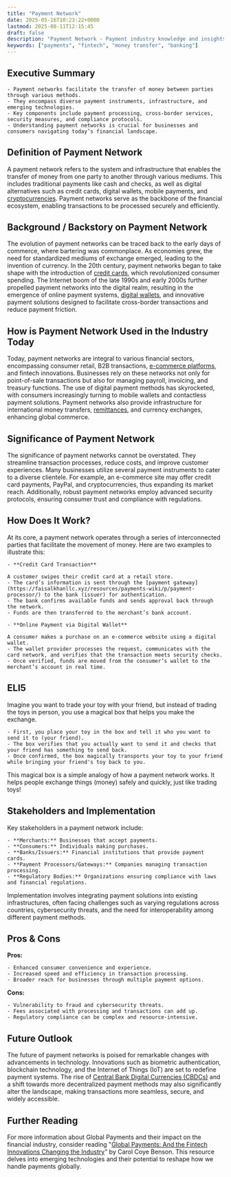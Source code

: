 ```yaml
---
title: "Payment Network"
date: 2025-05-16T10:23:22+0000
lastmod: 2025-08-11T12:15:45
draft: false
description: "Payment Network - Payment industry knowledge and insights"
keywords: ["payments", "fintech", "money transfer", "banking"]
---
```


## Executive Summary

 	- Payment networks facilitate the transfer of money between parties through various methods.
 	- They encompass diverse payment instruments, infrastructure, and emerging technologies.
 	- Key components include payment processing, cross-border services, security measures, and compliance protocols.
 	- Understanding payment networks is crucial for businesses and consumers navigating today’s financial landscape.

## Definition of Payment Network
A payment network refers to the system and infrastructure that enables the transfer of money from one party to another through various mediums. This includes traditional payments like cash and checks, as well as digital alternatives such as credit cards, digital wallets, mobile payments, and [cryptocurrencies](https://faisalkhanllc.xyz/resources/payments-wiki/c/cryptocurrency/). Payment networks serve as the backbone of the financial ecosystem, enabling transactions to be processed securely and efficiently.
## Background / Backstory on Payment Network
The evolution of payment networks can be traced back to the early days of commerce, where bartering was commonplace. As economies grew, the need for standardized mediums of exchange emerged, leading to the invention of currency. In the 20th century, payment networks began to take shape with the introduction of [credit cards](https://faisalkhanllc.xyz/resources/payments-wiki/c/credit-card/), which revolutionized consumer spending. The Internet boom of the late 1990s and early 2000s further propelled payment networks into the digital realm, resulting in the emergence of online payment systems, [digital wallets](https://faisalkhanllc.xyz/resources/payments-wiki/d/digital-wallet/), and innovative payment solutions designed to facilitate cross-border transactions and reduce payment friction.
## How is Payment Network Used in the Industry Today
Today, payment networks are integral to various financial sectors, encompassing consumer retail, B2B transactions, [e-commerce platforms](https://faisalkhanllc.xyz/resources/payments-wiki/e/e-commerce-platforms/), and fintech innovations. Businesses rely on these networks not only for point-of-sale transactions but also for managing payroll, invoicing, and treasury functions. The use of digital payment methods has skyrocketed, with consumers increasingly turning to mobile wallets and contactless payment solutions. Payment networks also provide infrastructure for international money transfers, [remittances](https://faisalkhanllc.xyz/resources/payments-wiki/r/remittances/), and currency exchanges, enhancing global commerce.
## Significance of Payment Network
The significance of payment networks cannot be overstated. They streamline transaction processes, reduce costs, and improve customer experiences. Many businesses utilize several payment instruments to cater to a diverse clientele. For example, an e-commerce site may offer credit card payments, PayPal, and cryptocurrencies, thus expanding its market reach. Additionally, robust payment networks employ advanced security protocols, ensuring consumer trust and compliance with regulations.
## How Does It Work?
At its core, a payment network operates through a series of interconnected parties that facilitate the movement of money. Here are two examples to illustrate this:

 	- **Credit Card Transaction**

 	A customer swipes their credit card at a retail store.
 	- The card’s information is sent through the [payment gateway](https://faisalkhanllc.xyz/resources/payments-wiki/p/payment-processor/) to the bank (issuer) for authentication.
 	- The bank confirms available funds and sends approval back through the network.
 	- Funds are then transferred to the merchant’s bank account.

 	- **Online Payment via Digital Wallet**

 	A consumer makes a purchase on an e-commerce website using a digital wallet.
 	- The wallet provider processes the request, communicates with the card network, and verifies that the transaction meets security checks.
 	- Once verified, funds are moved from the consumer’s wallet to the merchant’s account in real time.

## ELI5
Imagine you want to trade your toy with your friend, but instead of trading the toys in person, you use a magical box that helps you make the exchange.

 	- First, you place your toy in the box and tell it who you want to send it to (your friend).
 	- The box verifies that you actually want to send it and checks that your friend has something to send back.
 	- Once confirmed, the box magically transports your toy to your friend while bringing your friend's toy back to you.

This magical box is a simple analogy of how a payment network works. It helps people exchange things (money) safely and quickly, just like trading toys!
## Stakeholders and Implementation
Key stakeholders in a payment network include:

 	- **Merchants:** Businesses that accept payments.
 	- **Consumers:** Individuals making purchases.
 	- **Banks/Issuers:** Financial institutions that provide payment cards.
 	- **Payment Processors/Gateways:** Companies managing transaction processing.
 	- **Regulatory Bodies:** Organizations ensuring compliance with laws and financial regulations.

Implementation involves integrating payment solutions into existing infrastructures, often facing challenges such as varying regulations across countries, cybersecurity threats, and the need for interoperability among different payment methods.
## Pros & Cons
**Pros:**

 	- Enhanced consumer convenience and experience.
 	- Increased speed and efficiency in transaction processing.
 	- Broader reach for businesses through multiple payment options.

**Cons:**

 	- Vulnerability to fraud and cybersecurity threats.
 	- Fees associated with processing and transactions can add up.
 	- Regulatory compliance can be complex and resource-intensive.

## Future Outlook
The future of payment networks is poised for remarkable changes with advancements in technology. Innovations such as biometric authentication, blockchain technology, and the Internet of Things (IoT) are set to redefine payment systems. The rise of [Central Bank Digital Currencies (CBDCs)](https://faisalkhanllc.xyz/resources/payments-wiki/c/central-bank-digital-currency-cbdc/) and a shift towards more decentralized payment methods may also significantly alter the landscape, making transactions more seamless, secure, and widely accessible.
## Further Reading
For more information about Global Payments and their impact on the financial industry, consider reading "[Global Payments: And the Fintech Innovations Changing the Industry](https://www.goodreads.com/book/show/55924628-global-payments)" by Carol Coye Benson. This resource delves into emerging technologies and their potential to reshape how we handle payments globally.